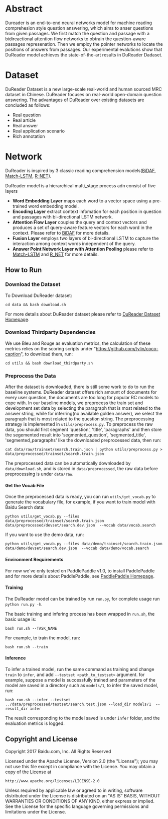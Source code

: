 # Abstract
Dureader is an end-to-end neural networks model for machine reading comprehesion style question answering, which aims to anser questions from given passages. We first match the question and passage with a bidireactional attention flow networks to obtrain the question-aware passages represenation. Then we employ the pointer networks to locate the positions of answers from passages. Our experimental evalutions show that DuReader model achieves the state-of-the-art results in DuReader Dadaset.
# Dataset
DuReader Dataset is a new large-scale real-world and human sourced MRC dataset in Chinese. DuReader focuses on real-world open-domain question answering. The advantages of DuReader over existing datasets are concluded as follows:
 - Real question
 - Real article
 - Real answer
 - Real application scenario
 - Rich annotation

# Network
DuReader is inspired by 3 classic reading comprehension models([BiDAF](https://arxiv.org/abs/1611.01603), [Match-LSTM](https://arxiv.org/abs/1608.07905), [R-NET](https://www.microsoft.com/en-us/research/wp-content/uploads/2017/05/r-net.pdf)).

DuReader model is a hierarchical multi_stage process adn consist of five layers

- **Word Embedding Layer** maps each word to a vector space using a pre-trained word embedding model.
- **Encoding Layer** extract context infomation for each position in question and passages with bi-directional LSTM network.
- **Attention Flow Layer** couples the query and context vectors and produces a set of query-aware feature vectors for each word in the context. Please refer to [BiDAF](https://arxiv.org/abs/1611.01603) for more details.
- **Fusion Layer** employs two layers of bi-directional LSTM to capture the interaction among context words independent of the query.
- **Answer Point Network Layer with Attention Pooling** please refer to [Match-LSTM](https://arxiv.org/abs/1608.07905) and [R_NET](https://www.microsoft.com/en-us/research/wp-content/uploads/2017/05/r-net.pdf) for more details.

## How to Run
### Download the Dataset
To Download DuReader dataset:
```
cd data && bash download.sh
```
For more details about DuReader dataset please refer to [DuReader Dataset Homepage](https://ai.baidu.com//broad/subordinate?dataset=dureader).

### Download Thirdparty Dependencies
We use Bleu and Rouge as evaluation metrics, the calculation of these metrics relies on the scoring scripts under "https://github.com/tylin/coco-caption", to download them, run:

```
cd utils && bash download_thirdparty.sh
```

### Preprocess the Data
After the dataset is downloaded, there is still some work to do to run the baseline systems. DuReader dataset offers rich amount of documents for every user question, the documents are too long for popular RC models to cope with. In our baseline models, we preprocess the train set and development set data by selecting the paragraph that is most related to the answer string, while for inferring(no available golden answer), we select the paragraph that is most related to the question string. The preprocessing strategy is implemented in `utils/preprocess.py`. To preprocess the raw data, you should first segment 'question', 'title', 'paragraphs' and then store the segemented result into 'segmented_question', 'segmented_title', 'segmented_paragraphs' like the downloaded preprocessed data, then run:
```
cat data/raw/trainset/search.train.json | python utils/preprocess.py > data/preprocessed/trainset/search.train.json
```
The preprocessed data can be automatically downloaded by `data/download.sh`, and is stored in `data/preprocessed`, the raw data before preprocessing is under `data/raw`.

#### Get the Vocab File

Once the preprocessed data is ready, you can run `utils/get_vocab.py` to generate the vocabulary file, for example, if you want to train model with Baidu Search data:
```
python utils/get_vocab.py --files data/preprocessed/trainset/search.train.json data/preprocessed/devset/search.dev.json  --vocab data/vocab.search
```

If you want to use the demo data, run:
```
python utils/get_vocab.py --files data/demo/trainset/search.train.json data/demo/devset/search.dev.json  --vocab data/demo/vocab.search
```

#### Environment Requirements
For now we've only tested on PaddlePaddle v1.0, to install PaddlePaddle and for more details about PaddlePaddle, see [PaddlePaddle Homepage](http://paddlepaddle.org).

#### Training
The DuReader model can be trained by run `run.py`, for complete usage run `python run.py -h`.

The basic training and infering process has been wrapped in `run.sh`,  the basic usage is:
```
bash run.sh --TASK_NAME
```
For example, to train the model, run:
```
bash run.sh --train
```
#### Inference
To infer a trained model, run the same command as training and change `train` to `infer`,  and add `--testset <path_to_testset>` argument. for example, suppose a model is successfully trained and parameters of the model are saved in a directory such as `models/1`, to infer the saved model, run:
```
bash run.sh --infer --testset ../data/preprocessed/testset/search.test.json --load_dir models/1  --result_dir infer
```
The result corresponding to the model saved is under `infer` folder, and the evaluation metrics is logged.

## Copyright and License
Copyright 2017 Baidu.com, Inc. All Rights Reserved

Licensed under the Apache License, Version 2.0 (the "License");
you may not use this file except in compliance with the License.
You may obtain a copy of the License at

    http://www.apache.org/licenses/LICENSE-2.0

Unless required by applicable law or agreed to in writing, software
distributed under the License is distributed on an "AS IS" BASIS,
WITHOUT WARRANTIES OR CONDITIONS OF ANY KIND, either express or implied.
See the License for the specific language governing permissions and
limitations under the License.

